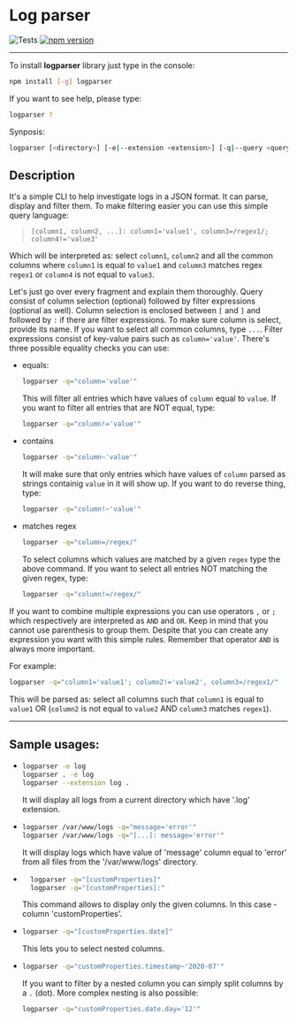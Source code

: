 # Log parser

![Tests](https://github.com/Pawelek99/LogParser/workflows/Tests/badge.svg) [![npm version](https://badge.fury.io/js/LogParser.svg)](https://badge.fury.io/js/LogParser)

---

To install **logparser** library just type in the console:

```bash
npm install [-g] logparser
```

If you want to see help, please type:

```bash
logparser ?
```

Synposis:

```bash
logparser [<directory>] [-e|--extension <extension>] [-q|--query <query>]
```

## Description

It's a simple CLI to help investigate logs in a JSON format. It can parse, display and filter them.
To make filtering easier you can use this simple query language:

> `[column1, column2, ...]: column1='value1', column3=/regex1/; column4!='value3'`

Which will be interpreted as: select `column1`, `column2` and all the common columns where `column1` is equal to `value1` and `column3` matches regex `regex1` or `column4` is not equal to `value3`.

Let's just go over every fragment and explain them thoroughly.
Query consist of column selection (optional) followed by filter expressions (optional as well). Column selection is enclosed between `[` and `]` and followed by `:` if there are filter expressions. To make sure column is select, provide its name. If you want to select all common columns, type `...`. 
Filter expressions consist of key-value pairs such as `column='value'`. There's three possible equality checks you can use:

- equals:
  ```bash
  logparser -q="column='value'"
  ```
  This will filter all entries which have values of `column` equal to `value`.
  If you want to filter all entries that are NOT equal, type:
  ```bash
  logparser -q="column!='value'"
  ```
- contains
  ```bash
  logparser -q="column~'value'"
  ```
  It will make sure that only entries which have values of `column` parsed as strings containig `value` in it will show up.
  If you want to do reverse thing, type:
  ```bash
  logparser -q="column!~'value'"
  ```
- matches regex
  ```bash
  logparser -q="column=/regex/"
  ```
  To select columns which values are matched by a given `regex` type the above command. If you want to select all entries NOT matching the given regex, type:
  ```bash
  logparser -q="column!=/regex/"
  ```

If you want to combine multiple expressions you can use operators `,` or `;` which respectively are interpreted as `AND` and `OR`. Keep in mind that you cannot use parenthesis to group them. Despite that you can create any expression you want with this simple rules. Remember that operator `AND` is always more important.

For example:

```bash
logparser -q="column1='value1'; column2!='value2', column3=/regex1/"
```
This will be parsed as: select all columns such that `column1` is equal to `value1` OR (`column2` is not equal to `value2` AND `column3` matches `regex1`).

---

## Sample usages:

- ```bash
  logparser -e log
  logparser . -e log
  logparser --extension log .
  ```
  It will display all logs from a current directory which have '.log' extension.
- ```bash
  logparser /var/www/logs -q="message='error'"
  logparser /var/www/logs -q="[...]: message='error'"
  ```
  It will display logs which have value of 'message' column equal to 'error' from all files from the '/var/www/logs' directory.
- ```bash
	logparser -q="[customProperties]"
	logparser -q="[customProperties]:"
  ```
  This command allows to display only the given columns. In this case - column 'customProperties'.
- ```bash
  logparser -q="[customProperties.date]"
  ```
  This lets you to select nested columns. 
- ```bash
  logparser -q="customProperties.timestamp~'2020-07'"
  ```
  If you want to filter by a nested column you can simply split columns by a `.` (dot).
  More complex nesting is also possible:
  ```bash
  logparser -q="customProperties.date.day='12'"
  ```
